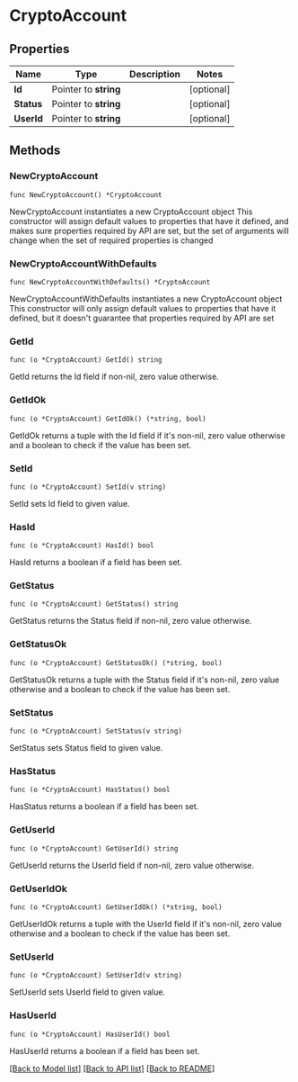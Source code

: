 # CryptoAccount

## Properties

Name | Type | Description | Notes
------------ | ------------- | ------------- | -------------
**Id** | Pointer to **string** |  | [optional] 
**Status** | Pointer to **string** |  | [optional] 
**UserId** | Pointer to **string** |  | [optional] 

## Methods

### NewCryptoAccount

`func NewCryptoAccount() *CryptoAccount`

NewCryptoAccount instantiates a new CryptoAccount object
This constructor will assign default values to properties that have it defined,
and makes sure properties required by API are set, but the set of arguments
will change when the set of required properties is changed

### NewCryptoAccountWithDefaults

`func NewCryptoAccountWithDefaults() *CryptoAccount`

NewCryptoAccountWithDefaults instantiates a new CryptoAccount object
This constructor will only assign default values to properties that have it defined,
but it doesn't guarantee that properties required by API are set

### GetId

`func (o *CryptoAccount) GetId() string`

GetId returns the Id field if non-nil, zero value otherwise.

### GetIdOk

`func (o *CryptoAccount) GetIdOk() (*string, bool)`

GetIdOk returns a tuple with the Id field if it's non-nil, zero value otherwise
and a boolean to check if the value has been set.

### SetId

`func (o *CryptoAccount) SetId(v string)`

SetId sets Id field to given value.

### HasId

`func (o *CryptoAccount) HasId() bool`

HasId returns a boolean if a field has been set.

### GetStatus

`func (o *CryptoAccount) GetStatus() string`

GetStatus returns the Status field if non-nil, zero value otherwise.

### GetStatusOk

`func (o *CryptoAccount) GetStatusOk() (*string, bool)`

GetStatusOk returns a tuple with the Status field if it's non-nil, zero value otherwise
and a boolean to check if the value has been set.

### SetStatus

`func (o *CryptoAccount) SetStatus(v string)`

SetStatus sets Status field to given value.

### HasStatus

`func (o *CryptoAccount) HasStatus() bool`

HasStatus returns a boolean if a field has been set.

### GetUserId

`func (o *CryptoAccount) GetUserId() string`

GetUserId returns the UserId field if non-nil, zero value otherwise.

### GetUserIdOk

`func (o *CryptoAccount) GetUserIdOk() (*string, bool)`

GetUserIdOk returns a tuple with the UserId field if it's non-nil, zero value otherwise
and a boolean to check if the value has been set.

### SetUserId

`func (o *CryptoAccount) SetUserId(v string)`

SetUserId sets UserId field to given value.

### HasUserId

`func (o *CryptoAccount) HasUserId() bool`

HasUserId returns a boolean if a field has been set.


[[Back to Model list]](../README.md#documentation-for-models) [[Back to API list]](../README.md#documentation-for-api-endpoints) [[Back to README]](../README.md)


